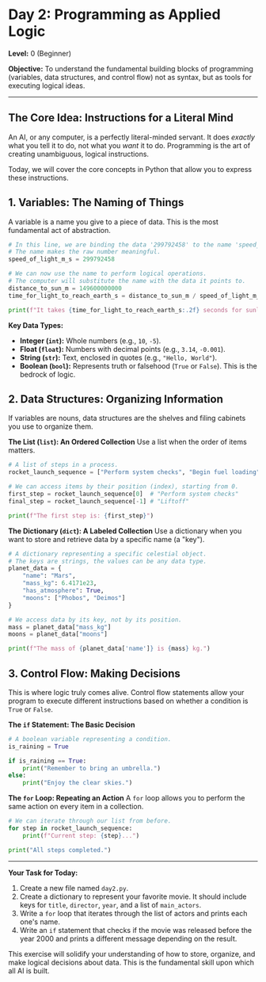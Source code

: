 # Day 2: Programming as Applied Logic

**Level:** 0 (Beginner)

**Objective:** To understand the fundamental building blocks of programming (variables, data structures, and control flow) not as syntax, but as tools for executing logical ideas.

---

## The Core Idea: Instructions for a Literal Mind

An AI, or any computer, is a perfectly literal-minded servant. It does *exactly* what you tell it to do, not what you *want* it to do. Programming is the art of creating unambiguous, logical instructions.

Today, we will cover the core concepts in Python that allow you to express these instructions.

## 1. Variables: The Naming of Things

A variable is a name you give to a piece of data. This is the most fundamental act of abstraction.

```python
# In this line, we are binding the data '299792458' to the name 'speed_of_light_m_s'.
# The name makes the raw number meaningful.
speed_of_light_m_s = 299792458

# We can now use the name to perform logical operations.
# The computer will substitute the name with the data it points to.
distance_to_sun_m = 149600000000
time_for_light_to_reach_earth_s = distance_to_sun_m / speed_of_light_m_s

print(f"It takes {time_for_light_to_reach_earth_s:.2f} seconds for sunlight to reach Earth.")
```

**Key Data Types:**
*   **Integer (`int`):** Whole numbers (e.g., `10`, `-5`).
*   **Float (`float`):** Numbers with decimal points (e.g., `3.14`, `-0.001`).
*   **String (`str`):** Text, enclosed in quotes (e.g., `"Hello, World"`).
*   **Boolean (`bool`):** Represents truth or falsehood (`True` or `False`). This is the bedrock of logic.

## 2. Data Structures: Organizing Information

If variables are nouns, data structures are the shelves and filing cabinets you use to organize them.

**The List (`list`): An Ordered Collection**
Use a list when the order of items matters.

```python
# A list of steps in a process.
rocket_launch_sequence = ["Perform system checks", "Begin fuel loading", "Initiate countdown", "Main engine start", "Liftoff"]

# We can access items by their position (index), starting from 0.
first_step = rocket_launch_sequence[0]  # "Perform system checks"
final_step = rocket_launch_sequence[-1] # "Liftoff"

print(f"The first step is: {first_step}")
```

**The Dictionary (`dict`): A Labeled Collection**
Use a dictionary when you want to store and retrieve data by a specific name (a "key").

```python
# A dictionary representing a specific celestial object.
# The keys are strings, the values can be any data type.
planet_data = {
    "name": "Mars",
    "mass_kg": 6.4171e23,
    "has_atmosphere": True,
    "moons": ["Phobos", "Deimos"]
}

# We access data by its key, not by its position.
mass = planet_data["mass_kg"]
moons = planet_data["moons"]

print(f"The mass of {planet_data['name']} is {mass} kg.")
```

## 3. Control Flow: Making Decisions

This is where logic truly comes alive. Control flow statements allow your program to execute different instructions based on whether a condition is `True` or `False`.

**The `if` Statement: The Basic Decision**

```python
# A boolean variable representing a condition.
is_raining = True

if is_raining == True:
    print("Remember to bring an umbrella.")
else:
    print("Enjoy the clear skies.")
```

**The `for` Loop: Repeating an Action**
A `for` loop allows you to perform the same action on every item in a collection.

```python
# We can iterate through our list from before.
for step in rocket_launch_sequence:
    print(f"Current step: {step}...")

print("All steps completed.")
```

---

**Your Task for Today:**

1.  Create a new file named `day2.py`.
2.  Create a dictionary to represent your favorite movie. It should include keys for `title`, `director`, `year`, and a list of `main_actors`.
3.  Write a `for` loop that iterates through the list of actors and prints each one's name.
4.  Write an `if` statement that checks if the movie was released before the year 2000 and prints a different message depending on the result.

This exercise will solidify your understanding of how to store, organize, and make logical decisions about data. This is the fundamental skill upon which all AI is built.
